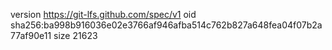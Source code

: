 version https://git-lfs.github.com/spec/v1
oid sha256:ba998b916036e02e3766af946afba514c762b827a648fea04f07b2a77af90e11
size 21623
